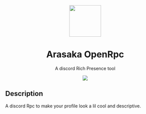 <div align="center">
  <img src="https://user-images.githubusercontent.com/78467470/168476573-b0df52f2-c02b-4c41-abc2-46764bc7375c.png" width="100"/>
<h1 align="center">Arasaka OpenRpc</h1>
<p> A discord Rich Presence tool<p>
<img src="https://media.giphy.com/media/FVkq1PhATef2PlgMLI/giphy.gif">
</div>

<h2>Description</h2>
A discord Rpc to make your profile look a lil cool and descriptive.
<img src = >